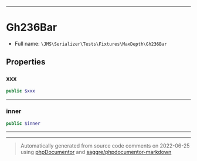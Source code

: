 ***

# Gh236Bar





* Full name: `\JMS\Serializer\Tests\Fixtures\MaxDepth\Gh236Bar`



## Properties


### xxx



```php
public $xxx
```






***

### inner



```php
public $inner
```






***



***
> Automatically generated from source code comments on 2022-06-25 using [phpDocumentor](http://www.phpdoc.org/) and [saggre/phpdocumentor-markdown](https://github.com/Saggre/phpDocumentor-markdown)
